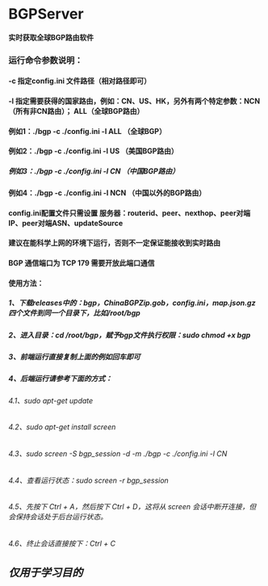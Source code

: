 # BGPServer

**实时获取全球BGP路由软件**

### 运行命令参数说明： 
#### -c 指定config.ini 文件路径（相对路径即可）<br>
#### -l 指定需要获得的国家路由，例如：CN、US、HK，另外有两个特定参数：NCN（所有非CN路由）； ALL（全球BGP路由） <br>

#### 例如1：./bgp -c ./config.ini -l ALL （全球BGP）<br>
#### 例如2：./bgp -c ./config.ini -l US （美国BGP路由）<br>
##### 例如3：./bgp -c ./config.ini -l CN （中国BGP路由）<br>
#### 例如4：./bgp -c ./config.ini -l NCN （中国以外的BGP路由）<br>

#### config.ini配置文件只需设置 服务器：routerid、peer、nexthop、peer对端IP、peer对端ASN、updateSource <br>

#### 建议在能科学上网的环境下运行，否则不一定保证能接收到实时路由 <br>

#### BGP 通信端口为 TCP 179 需要开放此端口通信 <br>

#### 使用方法：
##### 1、下载releases中的：bgp，ChinaBGPZip.gob，config.ini，map.json.gz 四个文件到同一个目录下，比如/root/bgp
##### 2、进入目录：cd /root/bgp，赋予bgp文件执行权限：sudo chmod +x bgp
##### 3、前端运行直接复制上面的例如回车即可
##### 4、后端运行请参考下面的方式：
###### 4.1、sudo apt-get update
###### 4.2、sudo apt-get install screen
###### 4.3、sudo screen -S bgp_session -d -m ./bgp -c ./config.ini -l CN
###### 4.4、查看运行状态：sudo screen -r bgp_session
###### 4.5、先按下 Ctrl + A，然后按下 Ctrl + D，这将从 screen 会话中断开连接，但会保持会话处于后台运行状态。
###### 4.6、终止会话直接按下：Ctrl + C

## *仅用于学习目的*
